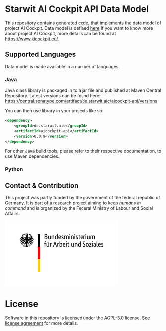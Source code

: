 # Starwit AI Cockpit API Data Model
This repository contains generated code, that implements the data model of project AI Cockpit. Data model is defined [here](https://github.com/KI-Cockpit/ai-cockpit-api) If you want to know more about project AI Cockpit, more details can be found at <https://www.kicockpit.eu/>.

## Supported Languages
Data model is made available in a number of languages.

### Java
Java class library is packaged in to a jar file and published at Maven Central Repository. Latest versions can be found here:
https://central.sonatype.com/artifact/de.starwit.aic/aicockpit-api/versions

You can then use library in your projects like so:
```XML
<dependency>
    <groupId>de.starwit.aic</groupId>
    <artifactId>aicockpit-api</artifactId>
    <version>0.0.9</version>
</dependency>
```
For other Java build tools, please refer to their respective documentation, to use Maven dependencies.

### Python

## Contact & Contribution
This project was partly funded by the government of the federal republic of Germany. It is part of a research project aiming to keep _humans in command_ and is organized by the Federal Ministry of Labour and Social Affairs.

![BMAS](doc/BMAS_Logo.svg)

# License

Software in this repository is licensed under the AGPL-3.0 license. See [license agreement](LICENSE) for more details.